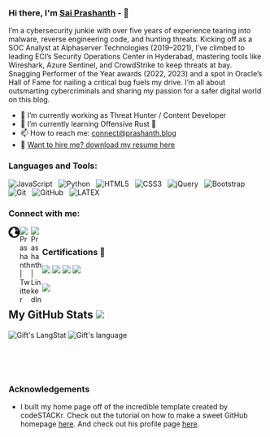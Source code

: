 ### Hi there, I'm [Sai Prashanth](https://github.com/prashanthpulisetti/) -  👋

I’m a cybersecurity junkie with over five years of experience tearing into malware, reverse engineering code, and hunting threats. Kicking off as a SOC Analyst at Alphaserver Technologies (2019–2021), I’ve climbed to leading ECI’s Security Operations Center in Hyderabad, mastering tools like Wireshark, Azure Sentinel, and CrowdStrike to keep threats at bay. Snagging Performer of the Year awards (2022, 2023) and a spot in Oracle’s Hall of Fame for nailing a critical bug fuels my drive. I’m all about outsmarting cybercriminals and sharing my passion for a safer digital world on this blog.

- 🐞 I’m currently working as Threat Hunter / Content Developer
- 🦀 I’m currently learning Offensive Rust 🦀
- 📫 How to reach me: connect@prashanth.blog
- 📝 [Want to hire me? download my resume here](https://drive.google.com/file/d/1xr_90QiB5jgRL8jllD4z22cWcklBrY51/view?usp=sharing)

### Languages and Tools:
![JavaScript](https://img.shields.io/badge/-JavaScript-black?logo=javascript&style=social)&nbsp;&nbsp;
![Python](https://img.shields.io/badge/-Python-black?logo=Python&style=social)&nbsp;&nbsp;
![HTML5](https://img.shields.io/badge/-HTML5-black?logo=html5&style=social)&nbsp;&nbsp;
![CSS3](https://img.shields.io/badge/-CSS3-black?logo=css3&style=social)&nbsp;&nbsp;
![jQuery](https://img.shields.io/badge/-jQuery-black?logo=jquery&style=social)&nbsp;&nbsp;
![Bootstrap](https://img.shields.io/badge/-Bootstrap-black?logo=bootstrap&style=social)&nbsp;&nbsp;
![Git](https://img.shields.io/badge/-Git-black?logo=git&style=social)&nbsp;&nbsp;
![GitHub](https://img.shields.io/badge/-GitHub-black?logo=github&style=social)&nbsp;&nbsp;
![LATEX](https://img.shields.io/badge/-LATEX-black?logo=latex&style=social)&nbsp;&nbsp;

### Connect with me:

[<img align="left" alt="tryhackme.com/p/sprashanth" width="22px" src="https://raw.githubusercontent.com/iconic/open-iconic/master/svg/globe.svg" />][website]
[<img align="left" alt="Prashanth | Twitter" width="22px" src="https://cdn.jsdelivr.net/npm/simple-icons@v3/icons/twitter.svg" />][twitter]
[<img align="left" alt="Prashanth | LinkedIn" width="22px" src="https://cdn.jsdelivr.net/npm/simple-icons@v3/icons/linkedin.svg" />][linkedin]

<br />



### Certifications 📜
<div align=left>
<code><img height="45" src="https://elearnsecurity.com/wp-content/uploads/eJPT.png"></code>
<code><img height="45" src="https://miro.medium.com/max/800/1*xb3RMVfkD4w9BgIGRL9kDw.jpeg"></code>
<code><img height="50" src="https://media.eu.badgr.com/uploads/badges/1c832a65-7006-48c0-9441-5ffab6c9616c.png"></code>
<code><img height="50" src="https://api.accredible.com/v1/frontend/credential_website_embed_image/certificate/88766352"></code>
</div>

<br />

  <img src="https://github-readme-stats.anuraghazra1.vercel.app/api?username=prashanthpulisetti&show_icons=true" />

 
  <!-- GitHub section -->

 ##  My GitHub Stats <img src = "https://i.pinimg.com/originals/65/c4/f4/65c4f452571be1261e9c623f7da488ac.gif" width = 35px> 
 
 <div>
   <img align="center" src="https://github-readme-streak-stats.herokuapp.com/?user=prashanthpulisetti" alt="Gift's LangStat" />
  <img align="center" src="https://github-readme-stats.vercel.app/api/top-langs?username=prashanthpulisetti&langs_count=10&show_icons=true&locale=en&layout=compact&theme=light" alt="Gift's language" height="192px"  width="500px"/>
</div>

<!-- GitHub section: END -->


<br> <br />
<br />


[website]: https://prashanth.blog
[twitter]: https://twitter.com/@prashanthblogs
[linkedin]: https://www.linkedin.com/in/pulisettiprashanth/


### Acknowledgements
- I built my home page off of the incredible template created by codeSTACKr. Check out the tutorial on how to make a sweet GitHub homepage [here](https://www.youtube.com/watch?v=ECuqb5Tv9qI&ab_channel=codeSTACKr). And check out his profile page [here](https://github.com/codeSTACKr).
